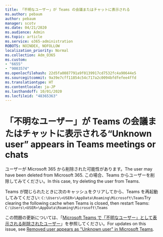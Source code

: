 ```yaml
---
title: 「不明なユーザー」が Teams の会議またはチャットに表示される
ms.author: pebaum
author: pebaum
manager: scotv
ms.date: 04/21/2020
ms.audience: Admin
ms.topic: article
ms.service: o365-administration
ROBOTS: NOINDEX, NOFOLLOW
localization_priority: Normal
ms.collection: Adm_O365
ms.custom:
- "6655"
- "9003574"
ms.openlocfilehash: 22d5fa0087791a9f0139917cd7532fc4a90644e5
ms.sourcegitcommit: 9a39e7cff11854c54c717a2c0094bfdfefee4ffd
ms.translationtype: HT
ms.contentlocale: ja-JP
ms.lasthandoff: 10/01/2020
ms.locfileid: "48365363"
---
```

# <a name="unknown-user-appears-in-teams-meetings-or-chats"></a><span data-ttu-id="c9675-102">「不明なユーザー」が Teams の会議またはチャットに表示される</span><span class="sxs-lookup"><span data-stu-id="c9675-102">“Unknown user” appears in Teams meetings or chats</span></span>

<span data-ttu-id="c9675-103">ユーザーが Microsoft 365 から削除された可能性があります。</span><span class="sxs-lookup"><span data-stu-id="c9675-103">The user may have been deleted from Microsoft 365.</span></span> <span data-ttu-id="c9675-104">この場合、Teams からユーザーを削除してみてください。</span><span class="sxs-lookup"><span data-stu-id="c9675-104">In this case, try deleting the user from Teams.</span></span>  

<span data-ttu-id="c9675-105">Teams が閉じられたときに次のキャッシュをクリアしてから、Teams を再起動してみてください: `C:\Users\<USER>\AppData\Roaming\Microsoft\Teams`</span><span class="sxs-lookup"><span data-stu-id="c9675-105">Try clearing the following cache when Teams is closed, then restart Teams: `C:\Users\<USER>\AppData\Roaming\Microsoft\Teams`</span></span>

<span data-ttu-id="c9675-106">この問題の更新については、「[Microsoft Teams で「不明なユーザー」として表示される削除されたユーザー](https://docs.microsoft.com/MicrosoftTeams/troubleshoot/known-issues/removed-user-appears-as-unknown)」を参照してください。</span><span class="sxs-lookup"><span data-stu-id="c9675-106">For updates on this issue, see  [Removed user appears as "Unknown user" in Microsoft Teams](https://docs.microsoft.com/MicrosoftTeams/troubleshoot/known-issues/removed-user-appears-as-unknown).</span></span>
